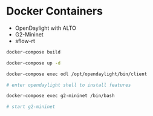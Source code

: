 # Docker Containers

- OpenDaylight with ALTO
- G2-Mininet
- sflow-rt

``` sh
docker-compose build

docker-compose up -d

docker-compose exec odl /opt/opendaylight/bin/client

# enter opendaylight shell to install features

docker-compose exec g2-mininet /bin/bash

# start g2-mininet
```


